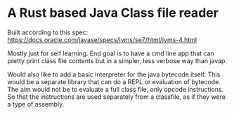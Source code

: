 # A Rust based Java Class file reader
Built according to this spec: https://docs.oracle.com/javase/specs/jvms/se7/html/jvms-4.html

Mostly just for self learning. End goal is to have a cmd line app that can pretty print class file contents but in a simpler, less verbose way than javap.

Would also like to add a basic interpreter for the java bytecode itself. This would be a separate library that can do a REPL or evaluation of bytecode. The aim would not be to evaluate a full class file, only opcode instructions. So that the instructions are used separately from a classfile, as if they were a type of assembly.
